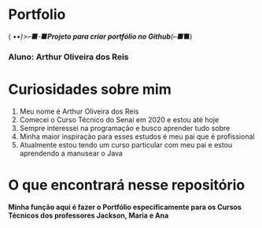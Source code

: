 # Portfolio
( •_•)>⌐■-■**Projeto para criar portfólio no Github**(⌐■_■)
### Aluno: Arthur Oliveira dos Reis
# Curiosidades sobre mim
1. Meu nome é Arthur Oliveira dos Reis
2. Comecei o Curso Técnico do Senai em 2020 e estou até hoje
3. Sempre interessei na programação e busco aprender tudo sobre
4. Minha maior inspiração para esses estudos é meu pai que é profissional
5. Atualmente estou tendo um curso particular com meu pai e estou aprendendo a manusear o Java
# O que encontrará nesse repositório
**Minha função aqui é fazer o Portfólio especificamente para os Cursos Técnicos dos professores Jackson, Maria e Ana**
